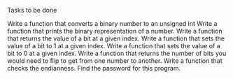 Tasks to be done

Write a function that converts a binary number to an unsigned int
Write a function that prints the binary representation of a number.
Write a function that returns the value of a bit at a given index.
Write a function that sets the value of a bit to 1 at a given index.
Write a function that sets the value of a bit to 0 at a given index.
Write a function that returns the number of bits you would need to flip to get from one number to another.
Write a function that checks the endianness.
Find the password for this program.
